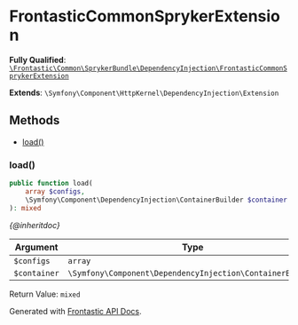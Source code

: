 #  FrontasticCommonSprykerExtension

**Fully Qualified**: [`\Frontastic\Common\SprykerBundle\DependencyInjection\FrontasticCommonSprykerExtension`](../../../../src/php/SprykerBundle/DependencyInjection/FrontasticCommonSprykerExtension.php)

**Extends**: `\Symfony\Component\HttpKernel\DependencyInjection\Extension`

## Methods

* [load()](#load)

### load()

```php
public function load(
    array $configs,
    \Symfony\Component\DependencyInjection\ContainerBuilder $container
): mixed
```

*{@inheritdoc}*

Argument|Type|Default|Description
--------|----|-------|-----------
`$configs`|`array`||
`$container`|`\Symfony\Component\DependencyInjection\ContainerBuilder`||

Return Value: `mixed`

Generated with [Frontastic API Docs](https://github.com/FrontasticGmbH/apidocs).
